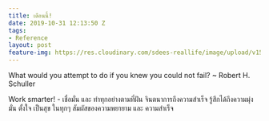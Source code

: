 ```yaml
---
title: เดือนนี้!
date: 2019-10-31 12:13:50 Z
tags:
- Reference
layout: post
feature-img: https://res.cloudinary.com/sdees-reallife/image/upload/v1555658919/sample_feature_img.png
---
```


What would you attempt to do if you knew you could not fail? ~ Robert H. Schuller

<i class="fa fa-child" style="color:plum"></i>

Work smarter! - เชื่อมั่น และ ทำทุกอย่างตามที่ฝัน จินตนาการถึงความสำเร็จ รู้สึกได้ถึงความมุ่งมั่น ตั้งใจ เป็นสุข ในทุกๆ สัมผัสของความพยายาม และ ความสำเร็จ
